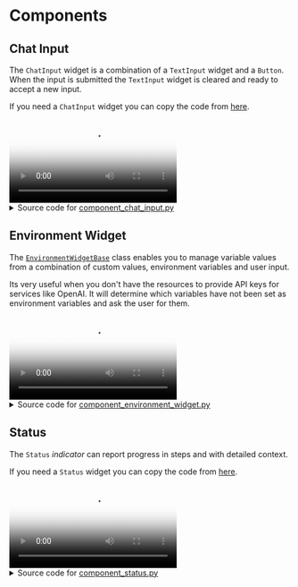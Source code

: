 # Components

## Chat Input

The `ChatInput` widget is a combination of a `TextInput` widget and a `Button`.
When the input is submitted the `TextInput` widget is cleared and ready to accept
a new input.

If you need a `ChatInput` widget you can copy the code from
[here](https://github.com/holoviz-topics/panel-chat-examples/blob/main/panel_chat_examples/components/chat_input.py).

<video controls poster="../assets/thumbnails/component_chat_input.png" >
    <source src="../assets/videos/component_chat_input.mp4" type="video/mp4"
    style="max-height: 400px; max-width: 600px;">
    Your browser does not support the video tag.
</video>



<details>

<summary>Source code for <a href='../examples/components/component_chat_input.py' target='_blank'>component_chat_input.py</a></summary>

```python
"""
The `ChatInput` widget is a combination of a `TextInput` widget and a `Button`.
When the input is submitted the `TextInput` widget is cleared and ready to accept
a new input.

If you need a `ChatInput` widget you can copy the code from
[here](https://github.com/holoviz-topics/panel-chat-examples/blob/main/panel_chat_examples/components/chat_input.py).
"""
import panel as pn

from panel_chat_examples.components import ChatInput

pn.extension(design="material")

chat_input = ChatInput(placeholder="Say something")


def message(prompt):
    if not prompt:
        return ""
    return f"User has sent the following prompt: **{prompt}**"


pn.Column(pn.bind(message, chat_input.param.value), chat_input, margin=25).servable()
```
</details>


## Environment Widget

The [`EnvironmentWidgetBase`](https://github.com/holoviz-topics/panel-chat-examples/blob/main/panel_chat_examples/_environment_widget.py)
class enables you to manage variable values from a combination of custom values,
environment variables and user input.

Its very useful when you don't have the resources to provide API keys for services
like OpenAI. It will determine which variables have not been set as environment
variables and ask the user for them.

<video controls poster="../assets/thumbnails/component_environment_widget.png" >
    <source src="../assets/videos/component_environment_widget.mp4" type="video/mp4"
    style="max-height: 400px; max-width: 600px;">
    Your browser does not support the video tag.
</video>



<details>

<summary>Source code for <a href='../examples/components/component_environment_widget.py' target='_blank'>component_environment_widget.py</a></summary>

```python
"""
The [`EnvironmentWidgetBase`](https://github.com/holoviz-topics/panel-chat-examples/blob/main/panel_chat_examples/_environment_widget.py)
class enables you to manage variable values from a combination of custom values,
environment variables and user input.

Its very useful when you don't have the resources to provide API keys for services
like OpenAI. It will determine which variables have not been set as environment
variables and ask the user for them.
"""
# Longer term we should try to get this widget included in Panel
import panel as pn
import param

from panel_chat_examples import EnvironmentWidgetBase

pn.extension(design="material")


class EnvironmentWidget(EnvironmentWidgetBase):
    """An example Environment Widget for managing environment variables"""

    OPENAI_API_KEY = param.String(doc="A key for the OpenAI api")
    WEAVIATE_API_KEY = param.String(doc="A key for the Weaviate api")
    LANGCHAIN_API_KEY = param.String(doc="A key for the LangChain api")


environment = EnvironmentWidget(max_width=1000)
pn.template.FastListTemplate(
    title="Environment Widget",
    sidebar=[environment],
    main=[
        __doc__,
        pn.Column(
            environment.param.variables_set,
            environment.param.variables_not_set,
        ),
    ],
).servable()
```
</details>


## Status

The `Status` *indicator* can report progress in steps and with
detailed context.

If you need a `Status` widget you can copy the code from
[here](https://github.com/holoviz-topics/panel-chat-examples/blob/main/panel_chat_examples/components/chat_input/components/status.py).

<video controls poster="../assets/thumbnails/component_status.png" >
    <source src="../assets/videos/component_status.mp4" type="video/mp4"
    style="max-height: 400px; max-width: 600px;">
    Your browser does not support the video tag.
</video>



<details>

<summary>Source code for <a href='../examples/components/component_status.py' target='_blank'>component_status.py</a></summary>

```python
"""
The `Status` *indicator* can report progress in steps and with
detailed context.

If you need a `Status` widget you can copy the code from
[here](https://github.com/holoviz-topics/panel-chat-examples/blob/main/panel_chat_examples/components/chat_input/components/status.py).
"""
import time

import panel as pn

from panel_chat_examples.components import Status

status = Status("Downloading data...", sizing_mode="stretch_width")


def run(_):
    with status.report() as progress:
        status.collapsed = False
        progress("Searching for data...")
        time.sleep(1.5)
        progress("Downloading data...")
        time.sleep(1.5)
        progress("Validating data...")
        time.sleep(1.5)
        status.collapsed = True


run_button = pn.widgets.Button(
    name="Run", on_click=run, button_type="primary", button_style="outline"
)

pn.Column(
    status,
    run_button,
).servable()
```
</details>
